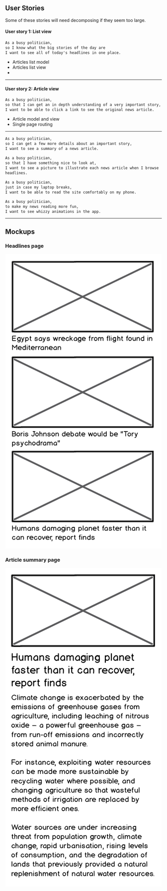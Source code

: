 ## User Stories

Some of these stories will need decomposing if they seem too large.


#### User story 1: List view
```
As a busy politician,
so I know what the big stories of the day are
I want to see all of today's headlines in one place.
```

- Articles list model
- Articles list view
- 

------

#### User story 2: Article view
```
As a busy politician,
so that I can get an in depth understanding of a very important story,
I want to be able to click a link to see the original news article.
```

- Article model and view
- Single page routing

------

```
As a busy politician,
so I can get a few more details about an important story,
I want to see a summary of a news article.
```

```
As a busy politician,
so that I have something nice to look at,
I want to see a picture to illustrate each news article when I browse headlines.
```

```
As a busy politician,
just in case my laptop breaks,
I want to be able to read the site comfortably on my phone.
```

```
As a busy politician,
to make my news reading more fun,
I want to see whizzy animations in the app.
```

------

## Mockups

### Headlines page

![Headlines page mockup](/images/news-summary-project-headlines-page-mockup.png)

### Article summary page

![Article page mockup](/images/news-summary-project-article-page-mockup.png)
